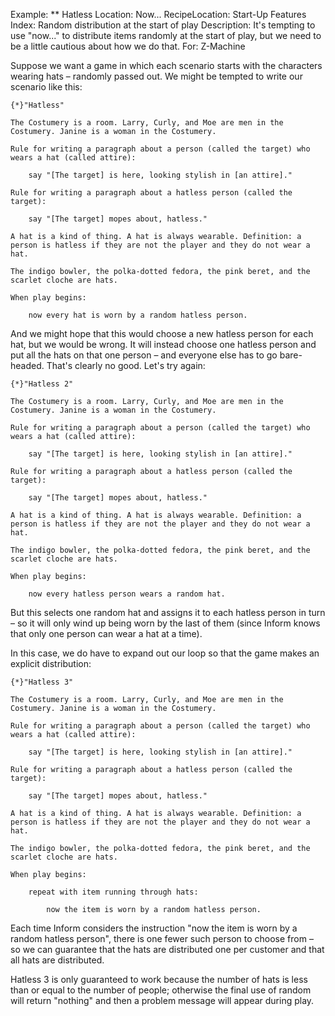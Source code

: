 Example: ** Hatless
Location: Now...
RecipeLocation: Start-Up Features
Index: Random distribution at the start of play
Description: It's tempting to use "now..." to distribute items randomly at the start of play, but we need to be a little cautious about how we do that.
For: Z-Machine

  
Suppose we want a game in which each scenario starts with the characters wearing hats – randomly passed out. We might be tempted to write our scenario like this:

  

``` inform7
{*}"Hatless"

The Costumery is a room. Larry, Curly, and Moe are men in the Costumery. Janine is a woman in the Costumery.

Rule for writing a paragraph about a person (called the target) who wears a hat (called attire):

	say "[The target] is here, looking stylish in [an attire]."

Rule for writing a paragraph about a hatless person (called the target):

	say "[The target] mopes about, hatless."

A hat is a kind of thing. A hat is always wearable. Definition: a person is hatless if they are not the player and they do not wear a hat.

The indigo bowler, the polka-dotted fedora, the pink beret, and the scarlet cloche are hats.

When play begins:

	now every hat is worn by a random hatless person.
```

  
And we might hope that this would choose a new hatless person for each hat, but we would be wrong. It will instead choose one hatless person and put all the hats on that one person – and everyone else has to go bare-headed. That's clearly no good. Let's try again:

  

``` inform7
{*}"Hatless 2"

The Costumery is a room. Larry, Curly, and Moe are men in the Costumery. Janine is a woman in the Costumery.

Rule for writing a paragraph about a person (called the target) who wears a hat (called attire):

	say "[The target] is here, looking stylish in [an attire]."

Rule for writing a paragraph about a hatless person (called the target):

	say "[The target] mopes about, hatless."

A hat is a kind of thing. A hat is always wearable. Definition: a person is hatless if they are not the player and they do not wear a hat.

The indigo bowler, the polka-dotted fedora, the pink beret, and the scarlet cloche are hats.

When play begins:

	now every hatless person wears a random hat.
```

  
But this selects one random hat and assigns it to each hatless person in turn – so it will only wind up being worn by the last of them (since Inform knows that only one person can wear a hat at a time).

  
In this case, we do have to expand out our loop so that the game makes an explicit distribution:

  

``` inform7
{*}"Hatless 3"

The Costumery is a room. Larry, Curly, and Moe are men in the Costumery. Janine is a woman in the Costumery.

Rule for writing a paragraph about a person (called the target) who wears a hat (called attire):

	say "[The target] is here, looking stylish in [an attire]."

Rule for writing a paragraph about a hatless person (called the target):

	say "[The target] mopes about, hatless."

A hat is a kind of thing. A hat is always wearable. Definition: a person is hatless if they are not the player and they do not wear a hat.

The indigo bowler, the polka-dotted fedora, the pink beret, and the scarlet cloche are hats.

When play begins:

	repeat with item running through hats:

		now the item is worn by a random hatless person.
```

  
Each time Inform considers the instruction "now the item is worn by a random hatless person", there is one fewer such person to choose from – so we can guarantee that the hats are distributed one per customer and that all hats are distributed.

  
Hatless 3 is only guaranteed to work because the number of hats is less than or equal to the number of people; otherwise the final use of random will return "nothing" and then a problem message will appear during play.


